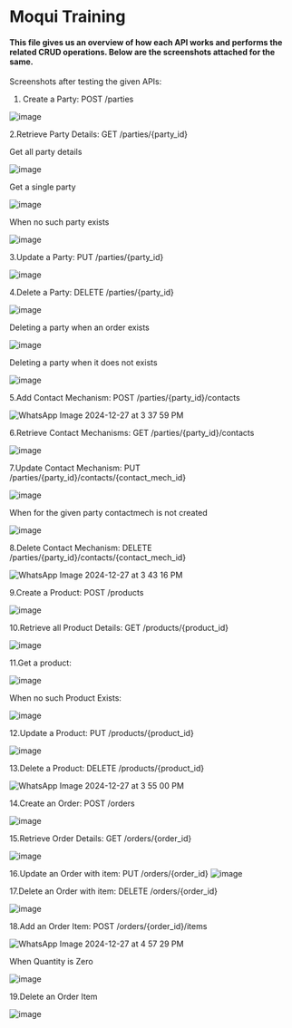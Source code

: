 <h1>Moqui Training</h1>


<h4>This file gives us an overview of how each API works and performs the related CRUD operations. Below are the screenshots attached for the same.</h4>


Screenshots after testing the given APIs:

1. Create a Party: POST /parties
   
![image](https://github.com/user-attachments/assets/d030e3d3-7ea3-4750-9b47-558e5edd7254)


2.Retrieve Party Details: GET /parties/{party_id}

Get all party details

![image](https://github.com/user-attachments/assets/25a809c9-c786-4e10-8382-ce9cb38ceb1f)

Get a single party

![image](https://github.com/user-attachments/assets/5ba9dfb5-6f59-4f8e-b8b6-88fe9563f630)


When no such party exists

![image](https://github.com/user-attachments/assets/ead61df9-2a7b-4fdc-b448-5f8542983b5f)


3.Update a Party: PUT /parties/{party_id}

![image](https://github.com/user-attachments/assets/ebb2b38b-d579-466c-ad34-6f73ed6a520d)


4.Delete a Party: DELETE /parties/{party_id}

![image](https://github.com/user-attachments/assets/e26573b8-b7dd-4b2a-a790-22a81d1aac30)

Deleting a party when an order exists

![image](https://github.com/user-attachments/assets/f7de8034-acd3-43bb-bba9-94f79be48d39)

Deleting a party when it does not exists

![image](https://github.com/user-attachments/assets/0482c712-993e-4e34-b3d0-6ecfb614e547)


5.Add Contact Mechanism: POST /parties/{party_id}/contacts

![WhatsApp Image 2024-12-27 at 3 37 59 PM](https://github.com/user-attachments/assets/b87d3e79-d892-4a0c-b959-01eb5a7f80c2)


6.Retrieve Contact Mechanisms: GET /parties/{party_id}/contacts

![image](https://github.com/user-attachments/assets/de98f0ac-50b1-4cf2-9267-44555caf5176)


7.Update Contact Mechanism: PUT /parties/{party_id}/contacts/{contact_mech_id}

![image](https://github.com/user-attachments/assets/8addbe5f-9528-4a6a-87da-03c226e87bb1)

When for the given party contactmech is not created 

![image](https://github.com/user-attachments/assets/1ea65c2a-ec7c-4467-b4d6-bab6f03dec68)


8.Delete Contact Mechanism: DELETE /parties/{party_id}/contacts/{contact_mech_id}

![WhatsApp Image 2024-12-27 at 3 43 16 PM](https://github.com/user-attachments/assets/5a931ad8-d54f-430c-9a41-ee548ec1fa51)


9.Create a Product: POST /products

![image](https://github.com/user-attachments/assets/cdcd6f18-e80e-4866-8eb3-426e68d6d69f)


10.Retrieve all Product Details: GET /products/{product_id}

![image](https://github.com/user-attachments/assets/5c70e05e-5909-4874-878c-cb888da9cadd)


11.Get a product:

![image](https://github.com/user-attachments/assets/c12548e7-f1f4-443d-b47d-b3db399eae47)


When no such Product Exists:

![image](https://github.com/user-attachments/assets/b5b216e5-5789-47e1-aa53-bc6856fe1601)


12.Update a Product: PUT /products/{product_id}

![image](https://github.com/user-attachments/assets/df8c45dc-71df-4ee7-8ee2-208812317b25)


13.Delete a Product: DELETE /products/{product_id}

![WhatsApp Image 2024-12-27 at 3 55 00 PM](https://github.com/user-attachments/assets/6833ec99-f228-49cf-8313-d830212d8e02)


14.Create an Order: POST /orders

![image](https://github.com/user-attachments/assets/da9815b9-b4ad-426f-b7ec-8cece51c1c49)


15.Retrieve Order Details: GET /orders/{order_id}

![image](https://github.com/user-attachments/assets/099da9a0-d0f3-4d22-9e92-5d15102b011d)


16.Update an Order with item: PUT /orders/{order_id}
![image](https://github.com/user-attachments/assets/eb1f1de7-e457-45dc-9d5d-c1d14aec3775)


17.Delete an Order with item: DELETE /orders/{order_id}

![image](https://github.com/user-attachments/assets/96c1b194-969c-4c0c-b0d5-5a8a62d03d50)


18.Add an Order Item: POST /orders/{order_id}/items

![WhatsApp Image 2024-12-27 at 4 57 29 PM](https://github.com/user-attachments/assets/d509aa98-736e-4feb-94c9-7d2d9c90f9cf)

When Quantity is Zero

![image](https://github.com/user-attachments/assets/fdc58327-6b97-4d05-96f2-ac961017340c)


19.Delete an Order Item

![image](https://github.com/user-attachments/assets/b2ffda43-dbd2-444c-a7bc-db6f2c4a41ff)



















